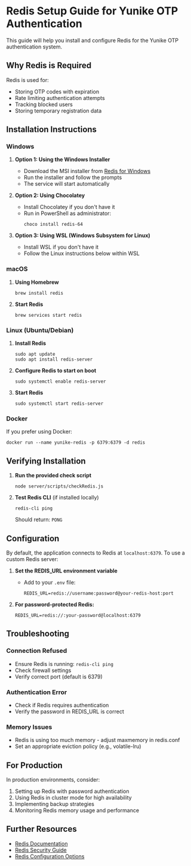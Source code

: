 # Redis Setup Guide for Yunike OTP Authentication

This guide will help you install and configure Redis for the Yunike OTP authentication system.

## Why Redis is Required

Redis is used for:
- Storing OTP codes with expiration
- Rate limiting authentication attempts
- Tracking blocked users
- Storing temporary registration data

## Installation Instructions

### Windows

1. **Option 1: Using the Windows Installer**
   - Download the MSI installer from [Redis for Windows](https://github.com/microsoftarchive/redis/releases)
   - Run the installer and follow the prompts
   - The service will start automatically

2. **Option 2: Using Chocolatey**
   - Install Chocolatey if you don't have it
   - Run in PowerShell as administrator:
     ```
     choco install redis-64
     ```

3. **Option 3: Using WSL (Windows Subsystem for Linux)**
   - Install WSL if you don't have it
   - Follow the Linux instructions below within WSL

### macOS

1. **Using Homebrew**
   ```
   brew install redis
   ```

2. **Start Redis**
   ```
   brew services start redis
   ```

### Linux (Ubuntu/Debian)

1. **Install Redis**
   ```
   sudo apt update
   sudo apt install redis-server
   ```

2. **Configure Redis to start on boot**
   ```
   sudo systemctl enable redis-server
   ```

3. **Start Redis**
   ```
   sudo systemctl start redis-server
   ```

### Docker

If you prefer using Docker:

```
docker run --name yunike-redis -p 6379:6379 -d redis
```

## Verifying Installation

1. **Run the provided check script**
   ```
   node server/scripts/checkRedis.js
   ```

2. **Test Redis CLI** (if installed locally)
   ```
   redis-cli ping
   ```
   Should return: `PONG`

## Configuration

By default, the application connects to Redis at `localhost:6379`. To use a custom Redis server:

1. **Set the REDIS_URL environment variable**
   - Add to your `.env` file:
     ```
     REDIS_URL=redis://username:password@your-redis-host:port
     ```

2. **For password-protected Redis:**
   ```
   REDIS_URL=redis://:your-password@localhost:6379
   ```

## Troubleshooting

### Connection Refused
- Ensure Redis is running: `redis-cli ping`
- Check firewall settings
- Verify correct port (default is 6379)

### Authentication Error
- Check if Redis requires authentication
- Verify the password in REDIS_URL is correct

### Memory Issues
- Redis is using too much memory - adjust maxmemory in redis.conf
- Set an appropriate eviction policy (e.g., volatile-lru)

## For Production

In production environments, consider:

1. Setting up Redis with password authentication
2. Using Redis in cluster mode for high availability
3. Implementing backup strategies
4. Monitoring Redis memory usage and performance

## Further Resources

- [Redis Documentation](https://redis.io/documentation)
- [Redis Security Guide](https://redis.io/topics/security)
- [Redis Configuration Options](https://redis.io/topics/config) 
